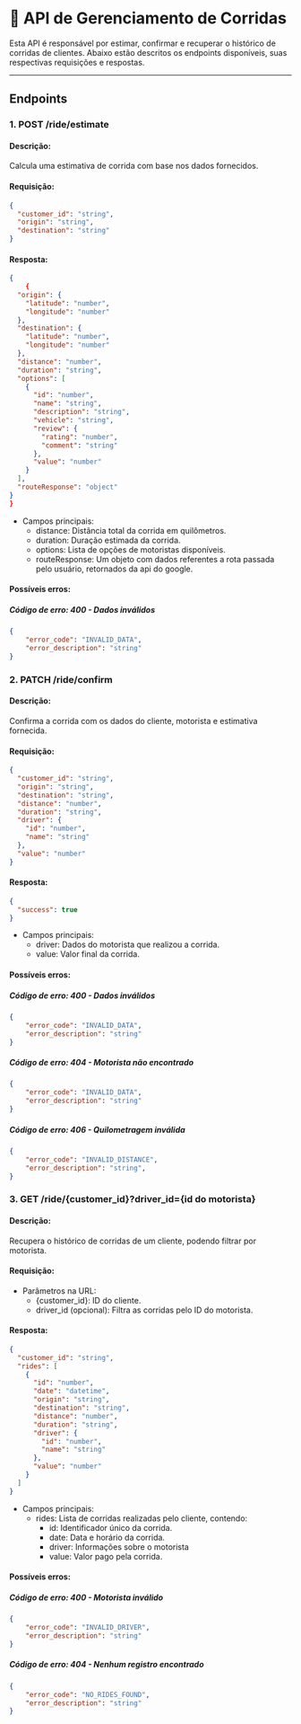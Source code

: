 # 🚗 API de Gerenciamento de Corridas

Esta API é responsável por estimar, confirmar e recuperar o histórico de corridas de clientes. Abaixo estão descritos os endpoints disponíveis, suas respectivas requisições e respostas.

---

## Endpoints

### 1. **POST /ride/estimate**

#### Descrição:
Calcula uma estimativa de corrida com base nos dados fornecidos.

#### Requisição:
```json
{
  "customer_id": "string",
  "origin": "string",
  "destination": "string"
}
```
#### Resposta:
```json
{
    {
  "origin": {
    "latitude": "number",
    "longitude": "number"
  },
  "destination": {
    "latitude": "number",
    "longitude": "number"
  },
  "distance": "number",
  "duration": "string",
  "options": [
    {
      "id": "number",
      "name": "string",
      "description": "string",
      "vehicle": "string",
      "review": {
        "rating": "number",
        "comment": "string"
      },
      "value": "number"
    }
  ],
  "routeResponse": "object"
}
}
```
- Campos principais:
    - distance: Distância total da corrida em quilômetros.
    - duration: Duração estimada da corrida.
    - options: Lista de opções de motoristas disponíveis.
    - routeResponse: Um objeto com dados referentes a rota passada pelo usuário, retornados da api do google.

#### Possíveis erros:

##### Código de erro: 400 - Dados inválidos

```json
{
    "error_code": "INVALID_DATA",
    "error_description": "string"
}
```

### 2. PATCH /ride/confirm

#### Descrição:
Confirma a corrida com os dados do cliente, motorista e estimativa fornecida.

#### Requisição:
```json
{
  "customer_id": "string",
  "origin": "string",
  "destination": "string",
  "distance": "number",
  "duration": "string",
  "driver": {
    "id": "number",
    "name": "string"
  },
  "value": "number"
}
```

#### Resposta:
```json
{
  "success": true
}
```

- Campos principais:
    - driver: Dados do motorista que realizou a corrida.
    - value: Valor final da corrida.

#### Possíveis erros:

##### Código de erro: 400 - Dados inválidos

```json
{
    "error_code": "INVALID_DATA",
    "error_description": "string"
}
```

##### Código de erro: 404 - Motorista não encontrado

```json
{
    "error_code": "INVALID_DATA",
    "error_description": "string"
}
```

##### Código de erro: 406 - Quilometragem inválida

```json
{
    "error_code": "INVALID_DISTANCE",
    "error_description": "string",
}
```


### 3. GET /ride/{customer_id}?driver_id={id do motorista}

#### Descrição:
Recupera o histórico de corridas de um cliente, podendo filtrar por motorista.

#### Requisição:
- Parâmetros na URL:
    - {customer_id}: ID do cliente.
    - driver_id (opcional): Filtra as corridas pelo ID do motorista.

#### Resposta:
```json
{
  "customer_id": "string",
  "rides": [
    {
      "id": "number",
      "date": "datetime",
      "origin": "string",
      "destination": "string",
      "distance": "number",
      "duration": "string",
      "driver": {
        "id": "number",
        "name": "string"
      },
      "value": "number"
    }
  ]
}
```
- Campos principais:
    - rides: Lista de corridas realizadas pelo cliente, contendo:
        - id: Identificador único da corrida.
        - date: Data e horário da corrida.
        - driver: Informações sobre o motorista
        - value: Valor pago pela corrida.

#### Possíveis erros:

##### Código de erro: 400 - Motorista inválido

```json
{
    "error_code": "INVALID_DRIVER",
    "error_description": "string"
}
```

##### Código de erro: 404 - Nenhum registro encontrado

```json
{
    "error_code": "NO_RIDES_FOUND",
    "error_description": "string"
}
```